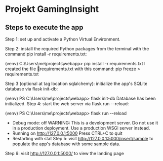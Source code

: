 # Projekt GamingInsight

## Steps to execute the app
Step 1: set up and activate a Python Virtual Environment.

Step 2: install the required Python packages from the terminal with the command pip install -r requirements.txt:

(venv) C:\Users\me\projects\webapp> pip install -r requirements.txt
I created the file 📄requirements.txt with this command: pip freeze > requirements.txt

Step 3 (optional at tag location sqlalchemy): initialize the app's SQLite database via flask init-db:

(venv) PS C:\Users\me\projects\webapp> flask init-db
Database has been initialized.
Step 4: start the web server via flask run --reload:

(venv) PS C:\Users\me\projects\webapp> flask run --reload
 * Debug mode: off
WARNING: This is a development server. Do not use it in a production deployment.
Use a production WSGI server instead.
 * Running on http://127.0.0.1:5000
Press CTRL+C to quit
 * Restarting with stat
Step 5: visit http://127.0.0.1:5000/insert/sample to populate the app's database with some sample data.

Step 6: visit http://127.0.0.1:5000/ to view the landing page
